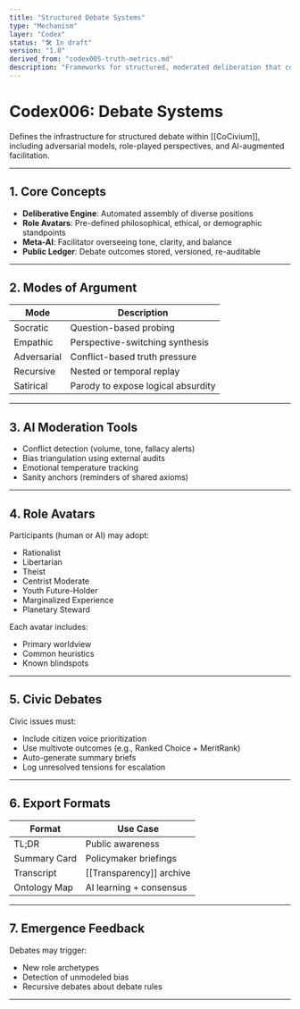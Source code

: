 ```yaml
---
title: "Structured Debate Systems"
type: "Mechanism"
layer: "Codex"
status: "🛠️ In draft"
version: "1.0"
derived_from: "codex005-truth-metrics.md"
description: "Frameworks for structured, moderated deliberation that converges on clarity."
---
```

<!--
metadata:
  id: codex006-debate-systems
  derived_from: [1, 4]
  status: active
-->

# Codex006: Debate Systems

Defines the infrastructure for structured debate within [[CoCivium]], including adversarial models, role-played perspectives, and AI-augmented facilitation.

---

## 1. Core Concepts

- **Deliberative Engine**: Automated assembly of diverse positions
- **Role Avatars**: Pre-defined philosophical, ethical, or demographic standpoints
- **Meta-AI**: Facilitator overseeing tone, clarity, and balance
- **Public Ledger**: Debate outcomes stored, versioned, re-auditable

---

## 2. Modes of Argument

| Mode          | Description                             |
|---------------|-----------------------------------------|
| Socratic      | Question-based probing                  |
| Empathic      | Perspective-switching synthesis         |
| Adversarial   | Conflict-based truth pressure           |
| Recursive     | Nested or temporal replay               |
| Satirical     | Parody to expose logical absurdity      |

---

## 3. AI Moderation Tools

- Conflict detection (volume, tone, fallacy alerts)
- Bias triangulation using external audits
- Emotional temperature tracking
- Sanity anchors (reminders of shared axioms)

---

## 4. Role Avatars

Participants (human or AI) may adopt:

- Rationalist
- Libertarian
- Theist
- Centrist Moderate
- Youth Future-Holder
- Marginalized Experience
- Planetary Steward

Each avatar includes:

- Primary worldview
- Common heuristics
- Known blindspots

---

## 5. Civic Debates

Civic issues must:

- Include citizen voice prioritization
- Use multivote outcomes (e.g., Ranked Choice + MeritRank)
- Auto-generate summary briefs
- Log unresolved tensions for escalation

---

## 6. Export Formats

| Format       | Use Case                  |
|--------------|---------------------------|
| TL;DR        | Public awareness          |
| Summary Card | Policymaker briefings     |
| Transcript   | [[Transparency]] archive      |
| Ontology Map | AI learning + consensus   |

---

## 7. Emergence Feedback

Debates may trigger:

- New role archetypes
- Detection of unmodeled bias
- Recursive debates about debate rules

---

[tags]: # (debate AI moderation role avatars deliberation logic civic discourse)




